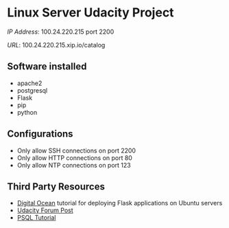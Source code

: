 # Linux Server Udacity Project

*IP Address*: 100.24.220.215 port 2200

*URL*: 100.24.220.215.xip.io/catalog

## Software installed
* apache2
* postgresql
* Flask
* pip
* python

## Configurations
* Only allow SSH connections on port 2200
* Only allow HTTP connections on port 80
* Only allow NTP connections on port 123

## Third Party Resources
* [Digital Ocean](https://www.digitalocean.com/community/tutorials/how-to-deploy-a-flask-application-on-an-ubuntu-vps) tutorial for deploying Flask applications on Ubuntu servers
* [Udacity Forum Post](https://knowledge.udacity.com/questions/10055)
* [PSQL Tutorial](http://www.postgresqltutorial.com/)
